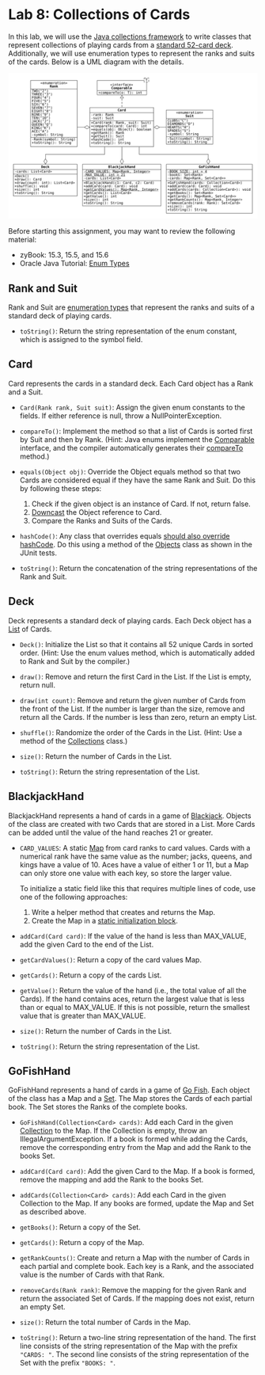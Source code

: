 # Lab 8: Collections of Cards

In this lab, we will use the [Java collections framework](https://docs.oracle.com/en/java/javase/11/docs/api/java.base/java/util/doc-files/coll-overview.html) to write classes that represent collections of playing cards from a [standard 52-card deck](https://en.wikipedia.org/wiki/Standard_52-card_deck).
Additionally, we will use enumeration types to represent the ranks and suits of the cards.
Below is a UML diagram with the details.

![game-uml](uml.svg)

Before starting this assignment, you may want to review the following material:

* zyBook: 15.3, 15.5, and 15.6
* Oracle Java Tutorial: [Enum Types](https://docs.oracle.com/javase/tutorial/java/javaOO/enum.html)

## Rank and Suit

Rank and Suit are [enumeration types](https://docs.oracle.com/en/java/javase/11/docs/api/java.base/java/lang/Enum.html) that represent the ranks and suits of a standard deck of playing cards.

* `toString()`: Return the string representation of the enum constant, which is assigned to the symbol field.

## Card

Card represents the cards in a standard deck.
Each Card object has a Rank and a Suit.

* `Card(Rank rank, Suit suit)`: Assign the given enum constants to the fields.
If either reference is null, throw a NullPointerException.

* `compareTo()`: Implement the method so that a list of Cards is sorted first by Suit and then by Rank.
(Hint: Java enums implement the [Comparable](https://docs.oracle.com/en/java/javase/11/docs/api/java.base/java/lang/Comparable.html) interface, and the compiler automatically generates their [compareTo](https://docs.oracle.com/en/java/javase/11/docs/api/java.base/java/lang/Enum.html#compareTo(E)) method.)

* `equals(Object obj)`: Override the Object equals method so that two Cards are considered equal if they have the same Rank and Suit.
Do this by following these steps:

  1. Check if the given object is an instance of Card. If not, return false.
  2. [Downcast](https://en.wikipedia.org/wiki/Downcasting) the Object reference to Card.
  3. Compare the Ranks and Suits of the Cards.

* `hashCode()`: Any class that overrides equals [should also override hashCode](https://docs.oracle.com/javase/tutorial/java/IandI/objectclass.html).
Do this using a method of the [Objects](https://docs.oracle.com/en/java/javase/11/docs/api/java.base/java/util/Objects.html) class as shown in the JUnit tests.

* `toString()`: Return the concatenation of the string representations of the Rank and Suit.

## Deck

Deck represents a standard deck of playing cards.
Each Deck object has a [List](https://docs.oracle.com/en/java/javase/11/docs/api/java.base/java/util/List.html) of Cards.

* `Deck()`: Initialize the List so that it contains all 52 unique Cards in sorted order.
(Hint: Use the enum values method, which is automatically added to Rank and Suit by the compiler.)

* `draw()`: Remove and return the first Card in the List.
If the List is empty, return null.

* `draw(int count)`: Remove and return the given number of Cards from the front of the List.
If the number is larger than the size, remove and return all the Cards.
If the number is less than zero, return an empty List.

* `shuffle()`: Randomize the order of the Cards in the List.
(Hint: Use a method of the [Collections](https://docs.oracle.com/en/java/javase/11/docs/api/java.base/java/util/Collections.html) class.)

* `size()`: Return the number of Cards in the List.

* `toString()`: Return the string representation of the List.

## BlackjackHand

BlackjackHand represents a hand of cards in a game of [Blackjack](https://en.wikipedia.org/wiki/Blackjack).
Objects of the class are created with two Cards that are stored in a List.
More Cards can be added until the value of the hand reaches 21 or greater.

* `CARD_VALUES`: A static [Map](https://docs.oracle.com/en/java/javase/11/docs/api/java.base/java/util/Map.html) from card ranks to card values.
Cards with a numerical rank have the same value as the number; jacks, queens, and kings have a value of 10.
Aces have a value of either 1 or 11, but a Map can only store one value with each key, so store the larger value.

  To initialize a static field like this that requires multiple lines of code, use one of the following approaches:

  1. Write a helper method that creates and returns the Map.
  2. Create the Map in a [static initialization block](https://docs.oracle.com/javase/tutorial/java/javaOO/initial.html).

* `addCard(Card card)`: If the value of the hand is less than MAX_VALUE, add the given Card to the end of the List.

* `getCardValues()`: Return a copy of the card values Map.

* `getCards()`: Return a copy of the cards List.

* `getValue()`: Return the value of the hand (i.e., the total value of all the Cards).
If the hand contains aces, return the largest value that is less than or equal to MAX_VALUE.
If this is not possible, return the smallest value that is greater than MAX_VALUE.

* `size()`: Return the number of Cards in the List.

* `toString()`: Return the string representation of the List.

## GoFishHand

GoFishHand represents a hand of cards in a game of [Go Fish](https://en.wikipedia.org/wiki/Go_Fish).
Each object of the class has a Map and a [Set](https://docs.oracle.com/en/java/javase/11/docs/api/java.base/java/util/Set.html).
The Map stores the Cards of each partial book.
The Set stores the Ranks of the complete books.

* `GoFishHand(Collection<Card> cards)`: Add each Card in the given [Collection](https://docs.oracle.com/en/java/javase/11/docs/api/java.base/java/util/Collection.html) to the Map.
If the Collection is empty, throw an IllegalArgumentException.
If a book is formed while adding the Cards, remove the corresponding entry from the Map and add the Rank to the books Set.

* `addCard(Card card)`: Add the given Card to the Map.
If a book is formed, remove the mapping and add the Rank to the books Set.

* `addCards(Collection<Card> cards)`: Add each Card in the given Collection to the Map.
If any books are formed, update the Map and Set as described above.

* `getBooks()`: Return a copy of the Set.

* `getCards()`: Return a copy of the Map.

* `getRankCounts()`: Create and return a Map with the number of Cards in each partial and complete book.
Each key is a Rank, and the associated value is the number of Cards with that Rank.

* `removeCards(Rank rank)`: Remove the mapping for the given Rank and return the associated Set of Cards.
If the mapping does not exist, return an empty Set.

* `size()`: Return the total number of Cards in the Map.

* `toString()`: Return a two-line string representation of the hand.
The first line consists of the string representation of the Map with the prefix `"CARDS: "`.
The second line consists of the string representation of the Set with the prefix `"BOOKS: "`.
